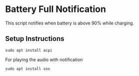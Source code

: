 # Battery Full Notification

This script notifies when battery is above 90% while charging.

## Setup Instructions

```sudo apt install acpi```

For playing the audio with notification

```sudo apt install sox```
